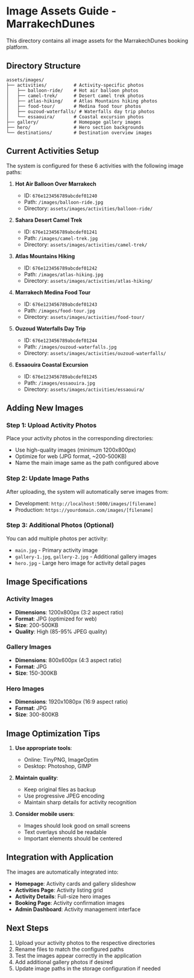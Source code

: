 # Image Assets Guide - MarrakechDunes

This directory contains all image assets for the MarrakechDunes booking platform.

## Directory Structure

```
assets/images/
├── activities/          # Activity-specific photos
│   ├── balloon-ride/    # Hot air balloon photos
│   ├── camel-trek/      # Desert camel trek photos
│   ├── atlas-hiking/    # Atlas Mountains hiking photos
│   ├── food-tour/       # Medina food tour photos
│   ├── ouzoud-waterfalls/ # Waterfalls day trip photos
│   └── essaouira/       # Coastal excursion photos
├── gallery/             # Homepage gallery images
├── hero/                # Hero section backgrounds
└── destinations/        # Destination overview images
```

## Current Activities Setup

The system is configured for these 6 activities with the following image paths:

1. **Hot Air Balloon Over Marrakech**
   - ID: `676e123456789abcdef01240`
   - Path: `/images/balloon-ride.jpg`
   - Directory: `assets/images/activities/balloon-ride/`

2. **Sahara Desert Camel Trek**
   - ID: `676e123456789abcdef01241`
   - Path: `/images/camel-trek.jpg`
   - Directory: `assets/images/activities/camel-trek/`

3. **Atlas Mountains Hiking**
   - ID: `676e123456789abcdef01242`
   - Path: `/images/atlas-hiking.jpg`
   - Directory: `assets/images/activities/atlas-hiking/`

4. **Marrakech Medina Food Tour**
   - ID: `676e123456789abcdef01243`
   - Path: `/images/food-tour.jpg`
   - Directory: `assets/images/activities/food-tour/`

5. **Ouzoud Waterfalls Day Trip**
   - ID: `676e123456789abcdef01244`
   - Path: `/images/ouzoud-waterfalls.jpg`
   - Directory: `assets/images/activities/ouzoud-waterfalls/`

6. **Essaouira Coastal Excursion**
   - ID: `676e123456789abcdef01245`
   - Path: `/images/essaouira.jpg`
   - Directory: `assets/images/activities/essaouira/`

## Adding New Images

### Step 1: Upload Activity Photos
Place your activity photos in the corresponding directories:
- Use high-quality images (minimum 1200x800px)
- Optimize for web (JPG format, ~200-500KB)
- Name the main image same as the path configured above

### Step 2: Update Image Paths
After uploading, the system will automatically serve images from:
- Development: `http://localhost:5000/images/[filename]`
- Production: `https://yourdomain.com/images/[filename]`

### Step 3: Additional Photos (Optional)
You can add multiple photos per activity:
- `main.jpg` - Primary activity image
- `gallery-1.jpg`, `gallery-2.jpg` - Additional gallery images
- `hero.jpg` - Large hero image for activity detail pages

## Image Specifications

### Activity Images
- **Dimensions**: 1200x800px (3:2 aspect ratio)
- **Format**: JPG (optimized for web)
- **Size**: 200-500KB
- **Quality**: High (85-95% JPEG quality)

### Gallery Images
- **Dimensions**: 800x600px (4:3 aspect ratio)
- **Format**: JPG
- **Size**: 150-300KB

### Hero Images
- **Dimensions**: 1920x1080px (16:9 aspect ratio)
- **Format**: JPG
- **Size**: 300-800KB

## Image Optimization Tips

1. **Use appropriate tools**:
   - Online: TinyPNG, ImageOptim
   - Desktop: Photoshop, GIMP

2. **Maintain quality**:
   - Keep original files as backup
   - Use progressive JPEG encoding
   - Maintain sharp details for activity recognition

3. **Consider mobile users**:
   - Images should look good on small screens
   - Text overlays should be readable
   - Important elements should be centered

## Integration with Application

The images are automatically integrated into:
- **Homepage**: Activity cards and gallery slideshow
- **Activities Page**: Activity listing grid
- **Activity Details**: Full-size hero images
- **Booking Page**: Activity confirmation images
- **Admin Dashboard**: Activity management interface

## Next Steps

1. Upload your activity photos to the respective directories
2. Rename files to match the configured paths
3. Test the images appear correctly in the application
4. Add additional gallery photos if desired
5. Update image paths in the storage configuration if needed